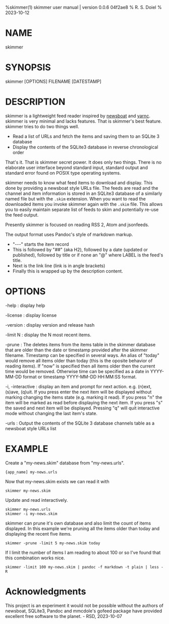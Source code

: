 %skimmer(1) skimmer user manual | version 0.0.6 04f2ae8
% R. S. Doiel
% 2023-10-12

# NAME

skimmer

# SYNOPSIS

skimmer [OPTIONS] FILENAME [DATESTAMP]

# DESCRIPTION

skimmer is a lightweight feed reader inspired by [newsboat](https://newsboat.org) and
[yarnc](https://git.mills.io/yarnsocial/yarn). skimmer is very minimal and lacks features.
That is skimmer's best feature. skimmer tries to do two things well.

- Read a list of URLs and fetch the items and saving them to an SQLite 3 database
- Display the contents of the SQLite3 database in reverse chronological order

That's it. That is skimmer secret power. It does only two things. There is no elaborate
user interface beyond standard input, standard output and standard error found on POSIX
type operating systems.

skimmer needs to know what feed items to download and display. This done by providing a
newsboat style URLs file. The feeds are read and the channel and item information is
stored in an SQLite3 database of a similarly named file but with the `.skim`
extension. When you want to read the downloaded items you invoke skimmer again with
the `.skim` file.  This allows you to easily maintain separate list of feeds
to skim and potentially re-use the feed output.

Presently skimmer is focused on reading RSS 2, Atom and jsonfeeds.

The output format uses Pandoc's style of markdown markup. 
- "---" starts the item record
- This is followed by "##" (aka H2), followed by a date 
(updated or published), followed by title or if none an
"@<LABEL>" where LABEL is the feed's title. 
- Next is the link line (link is in angle brackets)
- Finally this is wrapped up by the description content.

# OPTIONS

-help
: display help

-license
: display license

-version
: display version and release hash

-limit N
: display the N most recent items.

-prune 
: The deletes items from the items table in the skimmer database that are older than the date
or timestamp provided after the skimmer filename.  Timestamp can be specified in several ways.
An alias of "today" would remove all items older than today (this is the oposite behavior of
reading items). If "now" is specified then all items older then the current time would be
removed. Otherwise time can be specified as a date in YYYY-MM-DD format or
timestamp YYYY-MM-DD HH:MM:SS format.

-i, -interactive
: display an item and prompt for next action. e.g. (n)ext, (s)ave, (q)uit. If you press
enter the next item will be displayed without marking changing the items state (e.g. marking it
read). If you press "n" the item will be marked as read before displaying the next item. If you
press "s" the saved and next item will be displayed.  Pressing "q" will quit interactive mode
without changing the last item's state.

-urls
: Output the contents of the SQLite 3 database channels table as a newsboat style URLs list

# EXAMPLE

Create a "my-news.skim" database from "my-news.urls".

~~~
{app_name] my-news.urls
~~~

Now that my-news.skim exists we can read it with

~~~
skimmer my-news.skim
~~~

Update and read interactively.

~~~
skimmer my-news.urls
skimmer -i my-news.skim
~~~

skimmer can prune it's own database and also limit the count of items displayed.
In this example we're pruning all the items older than today and displaying the recent
five items.

~~~
skimmer -prune -limit 5 my-news.skim today
~~~

If I limit the number of items I am reading to about 100 or so I've found
that this combination works nice.

~~~
skimmer -limit 100 my-news.skim | pandoc -f markdown -t plain | less -R
~~~


# Acknowledgments

This project is an experiment it would not be possible without the authors of
newsboat, SQLite3, Pandoc and mmcdole's gofeed package have provided excellent
free software to the planet. - RSD, 2023-10-07


